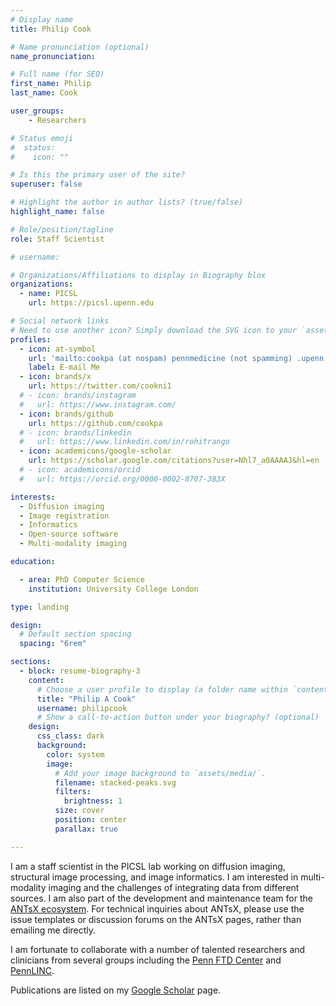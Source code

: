 ```yaml
---
# Display name
title: Philip Cook

# Name pronunciation (optional)
name_pronunciation:

# Full name (for SEO)
first_name: Philip
last_name: Cook

user_groups:
    - Researchers

# Status emoji
#  status:
#    icon: ""

# Is this the primary user of the site?
superuser: false

# Highlight the author in author lists? (true/false)
highlight_name: false

# Role/position/tagline
role: Staff Scientist

# username:

# Organizations/Affiliations to display in Biography blox
organizations:
  - name: PICSL
    url: https://picsl.upenn.edu

# Social network links
# Need to use another icon? Simply download the SVG icon to your `assets/media/icons/` folder.
profiles:
  - icon: at-symbol
    url: 'mailto:cookpa (at nospam) pennmedicine (not spamming) .upenn.edu'
    label: E-mail Me
  - icon: brands/x
    url: https://twitter.com/cookni1
  # - icon: brands/instagram
  #   url: https://www.instagram.com/
  - icon: brands/github
    url: https://github.com/cookpa
  # - icon: brands/linkedin
  #   url: https://www.linkedin.com/in/rohitrango
  - icon: academicons/google-scholar
    url: https://scholar.google.com/citations?user=Nhl7_a0AAAAJ&hl=en
  # - icon: academicons/orcid
  #   url: https://orcid.org/0000-0002-8707-383X

interests:
  - Diffusion imaging
  - Image registration
  - Informatics
  - Open-source software
  - Multi-modality imaging

education:

  - area: PhD Computer Science
    institution: University College London

type: landing

design:
  # Default section spacing
  spacing: "6rem"

sections:
  - block: resume-biography-3
    content:
      # Choose a user profile to display (a folder name within `content/authors/`)
      title: "Philip A Cook"
      username: philipcook
      # Show a call-to-action button under your biography? (optional)
    design:
      css_class: dark
      background:
        color: system
        image:
          # Add your image background to `assets/media/`.
          filename: stacked-peaks.svg
          filters:
            brightness: 1
          size: cover
          position: center
          parallax: true

---
```


<!-- This text will go on top of the file, checkout the reference image -->
I am a staff scientist in the PICSL lab working on diffusion imaging, structural image
processing, and image informatics. I am interested in multi-modality imaging and the
challenges of integrating data from different sources. I am also part of the development
and maintenance team for the [ANTsX ecosystem](https://github.com/ANTsX/ANTs). For
technical inquiries about ANTsX, please use the issue templates or discussion forums on
the ANTsX pages, rather than emailing me directly.

I am fortunate to collaborate with a number of talented researchers and clinicians from
several groups including the [Penn FTD Center](https://www.pennftdcenter.org) and [PennLINC](https://www.pennlinc.io).

Publications are listed on my [Google Scholar](https://scholar.google.com/citations?user=Nhl7_a0AAAAJ&hl=en) page.